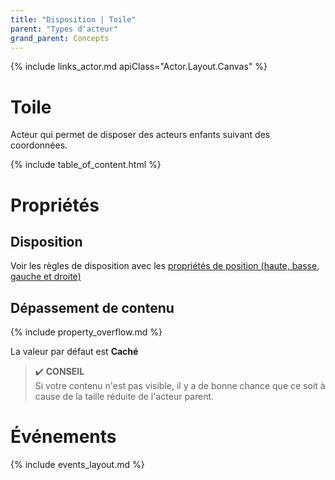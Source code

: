 ```yaml
---
title: "Disposition | Toile"
parent: "Types d'acteur"
grand_parent: Concepts
---
```


{% include links_actor.md apiClass="Actor.Layout.Canvas" %}

# Toile

Acteur qui permet de disposer des acteurs enfants suivant des coordonnées.

{% include table_of_content.html %}

# Propriétés

## Disposition

Voir les règles de disposition avec les [propriétés de position (haute, basse, gauche et droite)](../actor/category-disposition.md#catégorie-disposition-dans-une-toile)


## Dépassement de contenu

{% include property_overflow.md %}

La valeur par défaut est **Caché**

> ✔️ **CONSEIL**<br>
> Si votre contenu n'est pas visible, il y a de bonne chance que ce soit à cause de la taille réduite de l'acteur parent.

# Événements

{% include events_layout.md %}
